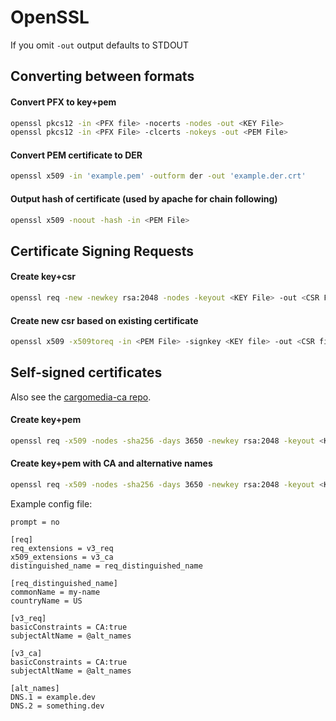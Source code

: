 OpenSSL
=======
If you omit `-out` output defaults to STDOUT

Converting between formats
--------------------------
#### Convert PFX to key+pem
```sh
openssl pkcs12 -in <PFX file> -nocerts -nodes -out <KEY File>
openssl pkcs12 -in <PFX File> -clcerts -nokeys -out <PEM File>
```

#### Convert PEM certificate to DER
```sh
openssl x509 -in 'example.pem' -outform der -out 'example.der.crt'
```

#### Output hash of certificate (used by apache for chain following)
```sh
openssl x509 -noout -hash -in <PEM File>
```

Certificate Signing Requests
----------------------------
#### Create key+csr
```sh
openssl req -new -newkey rsa:2048 -nodes -keyout <KEY File> -out <CSR File> -subj '/CN=<DOMAIN>/C=<COUNTRY>'
```

#### Create new csr based on existing certificate
```sh
openssl x509 -x509toreq -in <PEM File> -signkey <KEY file> -out <CSR file>
```

Self-signed certificates
------------------------
Also see the [cargomedia-ca repo](https://github.com/cargomedia/cargomedia-ca).

#### Create key+pem
```sh
openssl req -x509 -nodes -sha256 -days 3650 -newkey rsa:2048 -keyout <KEY File> -out <PEM File> -subj '/CN=<DOMAIN>/C=<COUNTRY>'
```

#### Create key+pem with CA and alternative names
```sh
openssl req -x509 -nodes -sha256 -days 3650 -newkey rsa:2048 -keyout <KEY FILE> -out <PEM FILE> -config <CONFIG FILE>
```

Example config file:
```
prompt = no

[req]
req_extensions = v3_req
x509_extensions	= v3_ca
distinguished_name = req_distinguished_name

[req_distinguished_name]
commonName = my-name
countryName = US

[v3_req]
basicConstraints = CA:true
subjectAltName = @alt_names

[v3_ca]
basicConstraints = CA:true
subjectAltName = @alt_names

[alt_names]
DNS.1 = example.dev
DNS.2 = something.dev
```
